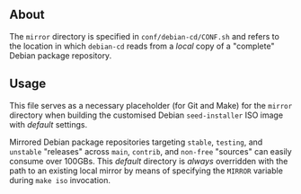 ## About

The `mirror` directory is specified in `conf/debian-cd/CONF.sh` and refers to the
location in which `debian-cd` reads from a _local_ copy of a "complete" Debian package
repository. 


## Usage

This file serves as a necessary placeholder (for Git and Make) for the `mirror`
directory when building the customised Debian `seed-installer` ISO image with
_default_ settings.

Mirrored Debian package repositories targeting `stable`, `testing`, and
`unstable` "releases" across `main`, `contrib`, and `non-free` "sources" can
easily consume over 100GBs. This _default_ directory is _always_ overridden with
the path to an existing local mirror by means of specifying the `MIRROR`
variable during `make iso` invocation.
